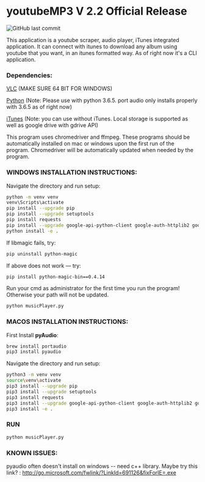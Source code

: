 # youtubeMP3 V 2.2 Official Release

![GitHub last commit](https://img.shields.io/github/last-commit/cboin1996/WebTools)


This application is a youtube scraper, audio player, iTunes integrated application. It can connect with itunes to download any album using youtube that you want, in an itunes formatted way. As of right now it's a CLI application.

### Dependencies:
[VLC](https://www.videolan.org/vlc/index.html) (MAKE SURE 64 BIT FOR WINDOWS)

[Python](https://www.python.org/) (Note: Please use with python 3.6.5. port audio only installs properly with 3.6.5 as of right now)

[iTunes](https://www.apple.com/ca/itunes/) (Note: you can use without iTunes. Local storage is supported as well as google drive with gdrive API)

This program uses chromedriver and ffmpeg.  These programs should be automatically installed on mac or windows upon the first run of the program.  Chromedriver will be automatically updated when needed by the program.

### WINDOWS INSTALLATION INSTRUCTIONS:
Navigate the directory and run setup:  

```bash
python -m venv venv
venv\Scripts\activate
pip install --upgrade pip
pip install --upgrade setuptools
pip install requests
pip install --upgrade google-api-python-client google-auth-httplib2 google-auth-oauthlib
python install -e .
```

If libmagic fails, try:            
```bash
pip uninstall python-magic
```

If above does not work — try:      
```bash
pip install python-magic-bin==0.4.14
```
Run your cmd as administrator for the first time you run the program! Otherwise your path will not be updated.
```bash
python musicPlayer.py
```
### MACOS INSTALLATION INSTRUCTIONS:

First Install **pyAudio**:
```bash       
brew install portaudio
pip3 install pyaudio
```

Navigate the directory and run setup:
```bash
python3 -m venv venv
source\venv\activate
pip3 install --upgrade pip
pip3 install --upgrade setuptools
pip3 install requests
pip3 install --upgrade google-api-python-client google-auth-httplib2 google-auth-oauthlib
pip3 install -e .
```
### RUN
```bash
python musicPlayer.py
```
### KNOWN ISSUES:

pyaudio often doesn't install on windows -- need c++ library.
Maybe try this link? : http://go.microsoft.com/fwlink/?LinkId=691126&fixForIE=.exe

